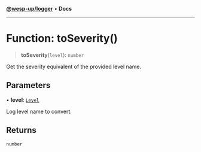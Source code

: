 [**@wesp-up/logger**](../README.md) • **Docs**

***

# Function: toSeverity()

> **toSeverity**(`level`): `number`

Get the severity equivalent of the provided level name.

## Parameters

• **level**: [`Level`](../type-aliases/Level.md)

Log level name to convert.

## Returns

`number`
